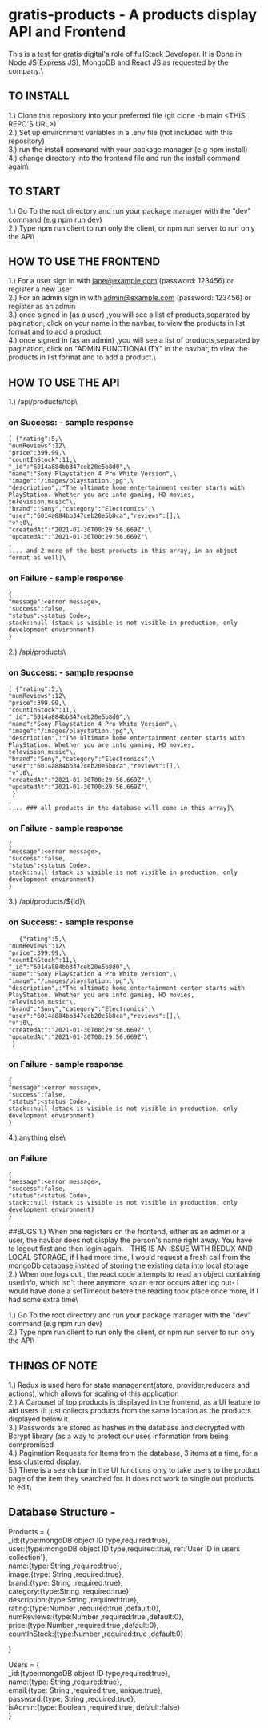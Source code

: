 # gratis-products - A products display API and Frontend

This is  a test for gratis digital's role of fullStack Developer. It is Done in Node JS(Express JS), MongoDB and React JS as requested by the company.\

## TO INSTALL 

 1.) Clone this repository into your preferred file (git clone -b main <THIS REPO'S URL>)\
 2.) Set up environment variables in a .env file (not included with this repository)\
 3.) run the install command with your package manager (e.g npm install)\
 4.) change directory into the frontend file and run the install command again\
 
 ## TO START 

 1.) Go To the root directory and run your package manager with the "dev" command (e.g npm run dev)\
 2.) Type npm run client to run only the client, or npm run server to run only the API\
 
  ## HOW TO USE THE FRONTEND
  1.) For a user sign in with jane@example.com (password: 123456) or register a new user\
  2.) For an admin sign in with admin@example.com (password: 123456) or register as an admin\
  3.) once signed in (as a user) ,you will see a list of products,separated by pagination, click on your name in the navbar, to view the products in list format and to add a product.\
  4.)  once signed in (as an admin) ,you will see a list of products,separated by pagination, click on "ADMIN FUNCTIONALITY" in the navbar, to view the products in list format and to add a product.\
  
  ## HOW TO USE THE API
  1.) /api/products/top\
   ###  on Success:  - sample response
    [ {"rating":5,\
    "numReviews":12\
    "price":399.99,\
    "countInStock":11,\
    "_id":"6014a884bb347ceb20e5b8d0",\
    "name":"Sony Playstation 4 Pro White Version",\
    "image":"/images/playstation.jpg",\
    "description",:"The ultimate home entertainment center starts with PlayStation. Whether you are into gaming, HD movies, television,music"\,
    "brand":"Sony","category":"Electronics",\
    "user":"6014a884bb347ceb20e5b8ca","reviews":[],\
    "v":0\,
    "createdAt":"2021-01-30T00:29:56.669Z",\
    "updatedAt":"2021-01-30T00:29:56.669Z"\
    ,
    .... and 2 more of the best products in this array, in an object format as well]\
    
   ### on Failure - sample response
    {
    "message":<error message>,
    "success":false,
    "status":<status Code>,
    stack::null (stack is visible is not visible in production, only development environment)
    }
  
  2.) /api/products\
     
     
   ###  on Success: - sample response
    [ {"rating":5,\
    "numReviews":12\
    "price":399.99,\
    "countInStock":11,\
    "_id":"6014a884bb347ceb20e5b8d0",\
    "name":"Sony Playstation 4 Pro White Version",\
    "image":"/images/playstation.jpg",\
    "description",:"The ultimate home entertainment center starts with PlayStation. Whether you are into gaming, HD movies, television,music"\,
    "brand":"Sony","category":"Electronics",\
    "user":"6014a884bb347ceb20e5b8ca","reviews":[],\
    "v":0\,
    "createdAt":"2021-01-30T00:29:56.669Z",\
    "updatedAt":"2021-01-30T00:29:56.669Z"\
     }
    ,
    .... ### all products in the database will come in this array]\
    
   ### on Failure - sample response
    {
    "message":<error message>,
    "success":false,
    "status":<status Code>,
    stack::null (stack is visible is not visible in production, only development environment)
    }
  
  3.) /api/products/${id}\
  ###  on Success: - sample response
       {"rating":5,\
    "numReviews":12\
    "price":399.99,\
    "countInStock":11,\
    "_id":"6014a884bb347ceb20e5b8d0",\
    "name":"Sony Playstation 4 Pro White Version",\
    "image":"/images/playstation.jpg",\
    "description",:"The ultimate home entertainment center starts with PlayStation. Whether you are into gaming, HD movies, television,music"\,
    "brand":"Sony","category":"Electronics",\
    "user":"6014a884bb347ceb20e5b8ca","reviews":[],\
    "v":0\,
    "createdAt":"2021-01-30T00:29:56.669Z",\
    "updatedAt":"2021-01-30T00:29:56.669Z"\
     }
     
   ### on Failure - sample response
    {
    "message":<error message>,
    "success":false,
    "status":<status Code>,
    stack::null (stack is visible is not visible in production, only development environment)
    }
  
  4.) anything else\
  
  ### on Failure
    {
    "message":<error message>,
    "success":false,
    "status":<status Code>,
    stack::null (stack is visible is not visible in production, only development environment)
    }
  
  ##BUGS
  1.) When one registers on the frontend, either as an admin or a user, the navbar does not display the person's name right away. You have to logout first and then login again. - THIS IS AN ISSUE WITH REDUX AND LOCAL STORAGE, if I had more time, I would request a fresh call from the mongoDb database instead of storing the existing data into local storage\
  2.) When one logs out , the react code attempts to read an object containing userInfo, which isn't there anymore, so an error occurs after log out- I would have done a setTimeout before the reading took place once more, if I had some extra time\
  

 1.) Go To the root directory and run your package manager with the "dev" command (e.g npm run dev)\
 2.) Type npm run client to run only the client, or npm run server to run only the API\
 
  ## THINGS OF NOTE 

 1.) Redux is used here for state managenent(store, provider,reducers and actions), which allows for scaling of this application\
 2.) A Carousel of top products is displayed in the frontend, as a UI feature to aid users (it just collects products from the same location as the products displayed below it.\
 3.) Passwords are stored as hashes in the database and decrypted with Bcrypt library (as a way to protect our uses information from being compromised\
 4.) Pagination Requests for Items from the database, 3 items at a time, for a less clustered display.\
 5.) There is a search bar in the UI functions only to take users to the product page of the item they searched for. It does not work to single out products to edit\
 
 
 ## Database Structure -
 
 Products = {\
        _id:{type:mongoDB object ID type,required:true},\
        user:{type:mongoDB object ID type,required:true, ref:'User ID in users collection'},\
        name:{type: String ,required:true},\
        image:{type: String ,required:true},\
        brand:{type: String ,required:true},\
        category:{type:String ,required:true},\
        description:{type:String ,required:true},\
        rating:{type:Number ,required:true ,default:0},\
        numReviews:{type:Number ,required:true ,default:0},\
        price:{type:Number ,required:true ,default:0},\
        countInStock:{type:Number ,required:true ,default:0}  
 
 }  
 
  Users = {\
        _id:{type:mongoDB object ID type,required:true},\
        name:{type: String ,required:true},\
        email:{type: String ,required:true, unique:true},\
        password:{type: String ,required:true},\
        isAdmin:{type: Boolean ,required:true, default:false}\
   }
